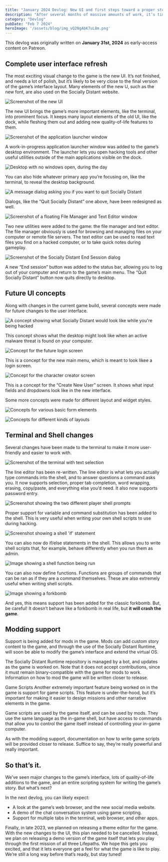 ```yaml
---
title: "January 2024 Devlog: New UI and first steps toward a proper story"
description: "After several months of massive amounts of work, it’s time for a proper Socially Distant devlog. With a new UI, massive improvements to the terminal and shell, modding support, game scripting support and more, the game is finally getting closer to a proper alpha and private testing. Let’s look at what’s been worked on, what it all means for Socially Distant, and what the plans are going forward."
category: "Devlog"
pubDate: "Feb 7 2024"
heroImage: '/assets/blog/img_vQ2NgAbK7uL8m.png'
---
```


This devlog was originally written on **January 31st, 2024** as early-access content on Patreon.

## Complete user interface refresh
The most exciting visual change to the game is the new UI. It’s not finished, and needs a lot of polish, but it’s likely to be very close to the final version of the game’s interface layout. Many elements of the new U, such as the new font, are also used on the Socially Distant website.

![Screenshot of the new UI](/assets/blog/img_vQ2NgAbK7uL8m.png)

The new UI brings the game’s more important elements, like the terminal, into prominent focus. It keeps many layout elements of the old UI, like the dock, while fleshing them out and adding new quality-of-life features to them.

![Screenshot of the application launcher window](/assets/blog/img_QGX3qaRjBtcEL.png)

A work-in-progress application launcher window was added to the game’s desktop environment. The launcher lets you open hacking tools and other useful utilities outside of the main applications visible on the dock.

![Desktop with no windows open, during the day](/assets/blog/img_17gu40gQrkyaq.png)

You can also hide whatever primary app you’re focusing on, like the terminal, to reveal the desktop background.

![A message dialog asking you if you want to quit Socially Distant](/assets/blog/img_Fgvs1V0hCV9MG.png)

Dialogs, like the “Quit Socially Distant” one above, have been redesigned as well.

![Screenshot of a floating File Manager and Text Editor window](/assets/blog/img_yyZfrLcKLQJvV.png)

Two new utilities were added to the game: the file manager and text editor. The file manager obviously is used for browsing and managing files on your computer or remote file servers. The text editor can be used to read text files you find on a hacked computer, or to take quick notes during gameplay.

![Screenshot of the Socially Distant End Session dialog](/assets/blog/img_CvwQrZloXnq1U.png)

A new “End session” button was added to the status bar, allowing you to log out of your computer and return to the game’s main menu. The “Quit Socially Distant” button now quits directly to desktop.

## Future UI concepts
Along with changes in the current game build, several concepts were made for future changes to the user interface.

![A concept showing what Socially Distant would look like while you're being hacked](/assets/blog/img_WJH7he2JML69m.png)

This concept shows what the desktop might look like when an active malware threat is found on your computer.

![Concept for the future login screen](/assets/blog/img_XRwopHFugiPwc.png)

This is a concept for the new main menu, which is meant to look likee a login screen.

![Concept for the character creator screen](/assets/blog/img_tBQj2JM5vsAMX.png)

This is a concept for the “Create New User” screen. It shows what input fields and dropdowns look like in the new interface.

Some more concepts were made for different layout and widget styles.

<div class="grid grid-cols-1 md:grid-cols-2">

![Concepts for various basic form elements](/assets/blog/img_I8kqoVmClaNyi.png)

![Concepts for different kinds of layouts](/assets/blog/img_zDRQMkTYZjFbM.png)

</div>

## Terminal and Shell changes
Several changes have been made to the terminal to make it more user-friendly and easier to work with.

![Screenshot of the terminal with text selection](/assets/blog/img_sMItkPeejFuUy.png)

The line editor has been re-written. The line editor is what lets you actually type commands into the shell, and to answer questions a command asks you. It now supports selection, proper tab completion, word wrapping, erasing, copy/paste, and everything else you’d need. It also now supports password entry.

![Screenshot showing the two different player shell prompts](/assets/blog/img_H1L9yHxR54lyy.png)

Proper support for variable and command substitution has been added to the shell. This is very useful when writing your own shell scripts to use during hacking.

![Screenshot showing a shell 'if' statement](/assets/blog/img_kCbM1RsSFqmUQ.png)

You can also now do if/else statements in the shell. This allows you to write shell scripts that, for example, behave differently when you run them as admin.

![Image showing a shell function being run](/assets/blog/img_ErVtj8rJ0N4D4.png)

You can also now define functions. Functions are groups of commands that can be ran as if they are a command themselves. These are also extremely useful when writing shell scripts.

![Image showing a forkbomb](/assets/blog/img_QBzAUv8p46Y8m.png)

And yes, this means support has been added for the classic forkbomb. But, be careful! It doesn’t behave like a forkbomb in real life, but **it will crash the game**.

## Modding support
Support is being added for mods in the game. Mods can add custom story content to the game, and through the use of the Socially Distant Runtime, will soon be able to modify the game’s interface and extend the virtual OS.

The Socially Distant Runtime repository is managed by a bot, and updates as the game is worked on. Note that it does not accept contributions, since it must remain binary-compatible with the game for mods to work. Information on how to mod the game will be written closer to release.

Game Scripts
Another extremely important feature being worked on in the game is support for game scripts. This feature is under-the-hood, but it’s important for making it easier to design missions and other narrative elements in the game.

Game scripts are used by the game itself, and can be used by mods. They use the same language as the in-game shell, but have access to commands that allow you to control the game itself instead of controlling your in-game computer.

As with the modding support, documentation on how to write game scripts will be provided closer to release. Suffice to say, they’re really powerful and really important.

## So that’s it.
We’ve seen major changes to the game’s interface, lots of quality-of-life additions to the game, and an entire scripting system for writing the game’s story. But what’s next?

In the next devlog, you can likely expect:

 - A look at the game’s web browser, and the new social media website.
 - A demo of the chat conversation system using game scripting.
 - Support for multiple tabs in the terminal, web browser, and other apps.

Finally, in late 2023, we planned on releasing a theme editor for the game. With the new changes to the UI, this plan needed to be cancelled. Instead, we plan on releasing a demo version of the game itself that lets you play through the first mission of all three Lifepaths. We hope this gets you excited, and that it lets everyone get a feel for what the game is like to play. We’re still a long way before that’s ready, but stay tuned!